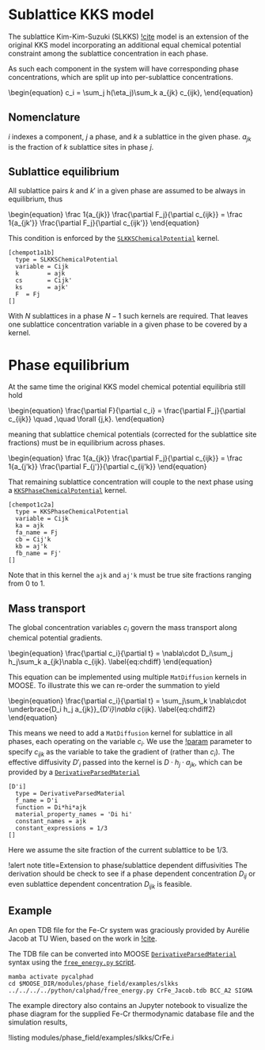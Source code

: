 # Sublattice KKS model

The sublattice Kim-Kim-Suzuki (SLKKS) [!cite](Schwen2021) model is an extension
of the original KKS model incorporating an additional equal chemical potential
constraint among the sublattice concentration in each phase.

As such each component in the system will have corresponding phase
concentrations, which are split up into per-sublattice concentrations.

\begin{equation}
c_i = \sum_j h(\eta_j)\sum_k a_{jk} c_{ijk},
\end{equation}

## Nomenclature

$i$ indexes a component, $j$ a phase, and $k$ a sublattice in the given
phase. $a_{jk}$ is the fraction of $k$ sublattice sites in phase $j$.

## Sublattice equilibrium

All sublattice pairs $k$ and $k'$ in a given phase are assumed to be always in
equilibrium, thus

\begin{equation}
\frac 1{a_{jk}} \frac{\partial F_j}{\partial c_{ijk}} = \frac 1{a_{jk'}} \frac{\partial F_j}{\partial c_{ijk'}}
\end{equation}

This condition is enforced by the [`SLKKSChemicalPotential`](SLKKSChemicalPotential.md) kernel.

```style=background-color:gray
[chempot1a1b]
  type = SLKKSChemicalPotential
  variable = Cijk
  k        = ajk
  cs       = Cijk'
  ks       = ajk'
  F  = Fj
[]
```

With $N$ sublattices in a phase $N-1$ such kernels are required. That leaves one
sublattice concentration variable in a given phase to be covered by a kernel.

# Phase equilibrium

At the same time the original KKS model chemical potential equilibria still hold

\begin{equation}
\frac{\partial F}{\partial c_i} = \frac{\partial F_j}{\partial c_{ijk}} \quad ,\quad \forall \{j,k\}.
\end{equation}

meaning that sublattice chemical potentials (corrected for the sublattice site
fractions) must be in equilibrium across phases.

\begin{equation}
\frac 1{a_{jk}} \frac{\partial F_j}{\partial c_{ijk}} = \frac 1{a_{j'k}} \frac{\partial F_{j'}}{\partial c_{ij'k}}
\end{equation}

That remaining sublattice concentration will couple to the next phase using a
[`KKSPhaseChemicalPotential`](/KKSPhaseChemicalPotential.md) kernel.

```style=background-color:gray
[chempot1c2a]
  type = KKSPhaseChemicalPotential
  variable = Cijk
  ka = ajk
  fa_name = Fj
  cb = Cij'k
  kb = aj'k
  fb_name = Fj'
[]
```

Note that in this kernel the `ajk` and `aj'k` must be true site fractions ranging from 0 to 1.

## Mass transport

The global concentration variables $c_i$ govern the mass transport along
chemical potential gradients.

\begin{equation}
   \frac{\partial c_i}{\partial t} = \nabla\cdot D_i\sum_j h_j\sum_k a_{jk}\nabla c_{ijk}. \label{eq:chdiff}
\end{equation}

This equation can be implemented using multiple `MatDiffusion` kernels in MOOSE.
To illustrate this we can re-order the summation to yield

\begin{equation}
   \frac{\partial c_i}{\partial t} = \sum_j\sum_k \nabla\cdot \underbrace{D_i h_j a_{jk}}_{D'_i}\nabla c_{ijk}. \label{eq:chdiff2}
\end{equation}

This means we need to add a `MatDiffusion` kernel for sublattice in all phases,
each operating on the variable $c_i$. We use the
[!param](/Kernels/MatDiffusion/v) parameter to  specify $c_{ijk}$ as the
variable to take the gradient of (rather than $c_i$). The effective diffusivity
$D'_i$ passed into the kernel is $D\cdot h_j \cdot a_{jk}$, which can be provided
by a [`DerivativeParsedMaterial`](framework:DerivativeParsedMaterial.md)

```style=background-color:gray
[D'i]
  type = DerivativeParsedMaterial
  f_name = D'i
  function = Di*hi*ajk
  material_property_names = 'Di hi'
  constant_names = ajk
  constant_expressions = 1/3
[]
```

Here we assume the site fraction of the current sublattice to be $1/3$.

!alert note title=Extension to phase/sublattice dependent diffusivities
The derivation should be check to see if a phase dependent concentration $D_{ij}$ or even sublattice dependent concentration $D_{ijk}$ is feasible.


## Example

An open TDB file for the Fe-Cr system was graciously provided by Aurélie Jacob
at TU Wien, based on the work in [!cite](jacob2018revised).

The TDB file can be converted into MOOSE [`DerivativeParsedMaterial`](framework:DerivativeParsedMaterial.md)
syntax using the [`free_energy.py` script](/CALPHAD.md).

```
mamba activate pycalphad
cd $MOOSE_DIR/modules/phase_field/examples/slkks
../../../../python/calphad/free_energy.py CrFe_Jacob.tdb BCC_A2 SIGMA
```

The example directory also contains an Jupyter notebook to visualize the phase
diagram for the supplied Fe-Cr thermodynamic database file and the simulation
results,

!listing modules/phase_field/examples/slkks/CrFe.i
